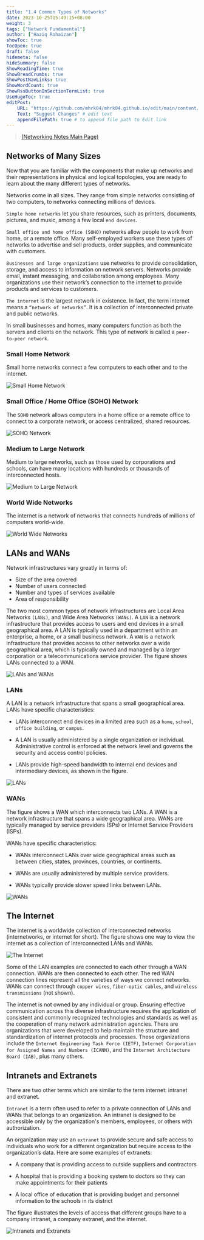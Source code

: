 ```yaml
---
title: "1.4 Common Types of Networks"
date: 2023-10-25T15:49:15+08:00
weight: 3
tags: ["Network Fundamental"]
author: ["Haziq Rohaizan"]
showToc: true
TocOpen: true
draft: false
hidemeta: false
hideSummary: false
ShowReadingTime: true
ShowBreadCrumbs: true
ShowPostNavLinks: true
ShowWordCount: true
ShowRssButtonInSectionTermList: true
UseHugoToc: true
editPost:
    URL: "https://github.com/mhrk04/mhrk04.github.io/edit/main/content/"
    Text: "Suggest Changes" # edit text
    appendFilePath: true # to append file path to Edit link
---
```


> [(Networking Notes Main Page)](/net-note/)


## Networks of Many Sizes

Now that you are familiar with the components that make up networks and their representations in physical and logical topologies, you are ready to learn about the many different types of networks.

Networks come in all sizes. They range from simple networks consisting of two computers, to networks connecting millions of devices.

`Simple home networks` let you share resources, such as printers, documents, pictures, and music, among a few local `end devices`.

`Small office and home office (SOHO)` networks allow people to work from home, or a remote office. Many self-employed workers use these types of networks to advertise and sell products, order supplies, and communicate with customers.

`Businesses and large organizations` use networks to provide consolidation, storage, and access to information on network servers. Networks provide email, instant messaging, and collaboration among employees. Many organizations use their network’s connection to the internet to provide products and services to customers.

`The internet` is the largest network in existence. In fact, the term internet means a `“network of networks”`. It is a collection of interconnected private and public networks.

In small businesses and homes, many computers function as both the servers and clients on the network. This type of network is called a `peer-to-peer network`.

### Small Home Network

Small home networks connect a few computers to each other and to the internet.

![Small Home Network](/img/net-funda/1.4/1.4.1-home.png)

### Small Office / Home Office (SOHO) Network

The `SOHO` network allows computers in a home office or a remote office to connect to a corporate network, or access centralized, shared resources.

![SOHO Network](/img/net-funda/1.4/1.4.1-soho.png)

### Medium to Large Network

Medium to large networks, such as those used by corporations and schools, can have many locations with hundreds or thousands of interconnected hosts.

![Medium to Large Network](/img/net-funda/1.4/1.4.1-medium.png)

### World Wide Networks

The internet is a network of networks that connects hundreds of millions of computers world-wide.

![World Wide Networks](/img/net-funda/1.4/worldwide.png)

## LANs and WANs

Network infrastructures vary greatly in terms of:

- Size of the area covered
- Number of users connected
- Number and types of services available
- Area of responsibility

The two most common types of network infrastructures are Local Area Networks `(LANs)`, and Wide Area Networks `(WANs)`. A `LAN` is a network infrastructure that provides access to users and end devices in a small geographical area. A LAN is typically used in a department within an enterprise, a home, or a small business network. A `WAN` is a network infrastructure that provides access to other networks over a wide geographical area, which is typically owned and managed by a larger corporation or a telecommunications service provider. The figure shows LANs connected to a WAN.

![LANs and WANs](/img/net-funda/1.4/LAN-WAN.png)

### LANs

A LAN is a network infrastructure that spans a small geographical area. LANs have specific characteristics:

- LANs interconnect end devices in a limited area such as a `home`, `school`, `office building`, or `campus`.

- A LAN is usually administered by a single organization or individual. Administrative control is enforced at the network level and governs the security and access control policies.

- LANs provide high-speed bandwidth to internal end devices and intermediary devices, as shown in the figure.

![LANs](/img/net-funda/1.4/lan.png)

### WANs

The figure shows a WAN which interconnects two LANs. A WAN is a network infrastructure that spans a wide geographical area. WANs are typically managed by service providers (SPs) or Internet Service Providers (ISPs).

WANs have specific characteristics:

- WANs interconnect LANs over wide geographical areas such as between cities, states, provinces, countries, or continents.

- WANs are usually administered by multiple service providers.

- WANs typically provide slower speed links between LANs.

![WANs](/img/net-funda/1.4/wan.png)

## The Internet

The internet is a worldwide collection of interconnected networks (internetworks, or internet for short). The figure shows one way to view the internet as a collection of interconnected LANs and WANs.

![The Internet](/img/net-funda/1.4/internet.png)

Some of the LAN examples are connected to each other through a WAN connection. WANs are then connected to each other. The red WAN connection lines represent all the varieties of ways we connect networks. WANs can connect through `copper wires`, `fiber-optic cables`, and `wireless transmissions` (not shown).

The internet is not owned by any individual or group. Ensuring effective communication across this diverse infrastructure requires the application of consistent and commonly recognized technologies and standards as well as the cooperation of many network administration agencies. There are organizations that were developed to help maintain the structure and standardization of internet protocols and processes. These organizations include the `Internet Engineering Task Force (IETF)`, `Internet Corporation for Assigned Names and Numbers (ICANN)`, and the `Internet Architecture Board (IAB)`, plus many others.

## Intranets and Extranets

There are two other terms which are similar to the term internet: intranet and extranet.

`Intranet` is a term often used to refer to a private connection of LANs and WANs that belongs to an organization. An intranet is designed to be accessible only by the organization's members, employees, or others with authorization.

An organization may use an `extranet` to provide secure and safe access to individuals who work for a different organization but require access to the organization’s data. Here are some examples of extranets:

- A company that is providing access to outside suppliers and contractors

- A hospital that is providing a booking system to doctors so they can make appointments for their patients

- A local office of education that is providing budget and personnel information to the schools in its district

The figure illustrates the levels of access that different groups have to a company intranet, a company extranet, and the internet.

![Intranets and Extranets](/img/net-funda/1.4/intra-extra.png)

